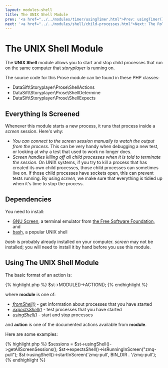 ```yaml
---
layout: modules-shell
title: The UNIX Shell Module
prev: '<a href="../../modules/timer/usingTimer.html">Prev: usingTimer()</a>'
next: '<a href="../../modules/shell/child-processes.html">Next: The Role Of Child Processes In Testing</a>'
---
```


# The UNIX Shell Module

The __UNIX Shell__ module allows you to start and stop child processes that run on the same computer that _storyplayer_ is running on.

The source code for this Prose module can be found in these PHP classes:

* DataSift\Storyplayer\Prose\ShellActions
* DataSift\Storyplayer\Prose\ShellDetermine
* DataSift\Storyplayer\Prose\ShellExpects

## Everything Is Screened

Whenever this module starts a new process, it runs that process inside a _screen_ session.  Here's why:

* _You can connect to the screen session manually to watch the output from the process._ This can be very handy when debugging a new test, or looking at why a test that used to work no longer does.
* _Screen handles killing off all child processes when it is told to terminate the session._ On UNIX systems, if you try to kill a process that has created its own child processes, those child processes can sometimes live on. If those child processes have sockets open, this can prevent tests running.  By using _screen_, we make sure that everything is tidied up when it's time to stop the process.

## Dependencies

You need to install:

* [GNU Screen](http://www.gnu.org/software/screen/), a terminal emulator from [the Free Software Foundation](http://www.fsf.org/), and
* [bash](http://www.gnu.org/software/bash/), a popular UNIX shell

_bash_ is probably already installed on your computer. _screen_ may not be installed; you will need to install it by hand before you use this module.

## Using The UNIX Shell Module

The basic format of an action is:

{% highlight php %}
$st->MODULE()->ACTION();
{% endhighlight %}

where __module__ is one of:

* _[fromShell()](fromShell.html)_ - get information about processes that you have started
* _[expectsShell()](expectsShell.html)_ - test processes that you have started
* _[usingShell()](usingShell.html)_ - start and stop processes

and __action__ is one of the documented actions available from __module__.

Here are some examples:

{% highlight php %}
$sessions = $st->usingShell()->getAllScreenSessions();
$st->expectsShell()->isRunningInScreen("zmq-pull");
$st->usingShell()->startInScreen('zmq-pull', BIN_DIR . '/zmq-pull');
{% endhighlight %}